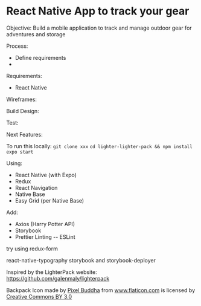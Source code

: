 # React Native App to track your gear

Objective: Build a mobile application to track and manage outdoor gear for adventures and storage

Process:
- Define requirements
-

Requirements:
- React Native


Wireframes:

Build Design:

Test:

Next Features:

To run this locally:
`git clone xxx`
`cd lighter-lighter-pack && npm install`
`expo start`

Using:
- React Native (with Expo)
- Redux
- React Navigation
- Native Base
- Easy Grid (per Native Base)

Add:
- Axios (Harry Potter API)
- Storybook
- Prettier Linting -- ESLint

try using redux-form

react-native-typography
storybook and storybook-deployer



Inspired by the LighterPack website: https://github.com/galenmaly/lighterpack

Backpack Icon made by <a href="https://www.flaticon.com/authors/pixel-buddha">Pixel Buddha</a> from <a href="https://www.flaticon.com/">www.flaticon.com</a> is licensed by <a href="http://creativecommons.org/licenses/by/3.0/">Creative Commons BY 3.0</a>
